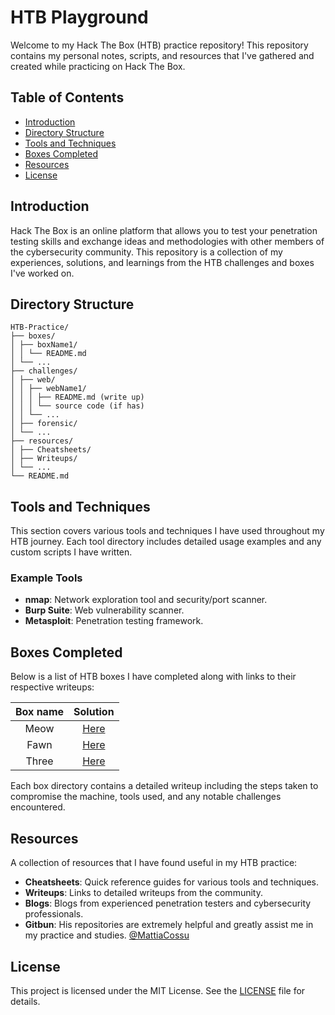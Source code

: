 ﻿# HTB Playground

Welcome to my Hack The Box (HTB) practice repository! This repository contains my personal notes, scripts, and resources that I've gathered and created while practicing on Hack The Box.

## Table of Contents

- [Introduction](#introduction)
- [Directory Structure](#directory-structure)
- [Tools and Techniques](#tools-and-techniques)
- [Boxes Completed](#boxes-completed)
- [Resources](#resources)
- [License](#license)

## Introduction

Hack The Box is an online platform that allows you to test your penetration testing skills and exchange ideas and methodologies with other members of the cybersecurity community. This repository is a collection of my experiences, solutions, and learnings from the HTB challenges and boxes I've worked on.

## Directory Structure

```
HTB-Practice/
├── boxes/
│ ├── boxName1/
│ │ └── README.md
│ └── ...
├── challenges/
│ ├── web/
│ │ ├── webName1/
│ │ │ ├── README.md (write up)
│ │ │ └── source code (if has)
│ │ └── ...
│ ├── forensic/
│ └── ...
├── resources/
│ ├── Cheatsheets/
│ ├── Writeups/
│ └── ...
└── README.md
```

## Tools and Techniques

This section covers various tools and techniques I have used throughout my HTB journey. Each tool directory includes detailed usage examples and any custom scripts I have written.

### Example Tools

- **nmap**: Network exploration tool and security/port scanner.
- **Burp Suite**: Web vulnerability scanner.
- **Metasploit**: Penetration testing framework.

## Boxes Completed

Below is a list of HTB boxes I have completed along with links to their respective writeups:

| Box name |                   Solution                   |
| :------: | :------------------------------------------: |
|   Meow   | [Here](boxes/Meow%20-%20Tier%200/README.md)  |
|   Fawn   | [Here](boxes/Fawn%20-%20Tier%200/README.md)  |
|  Three   | [Here](boxes/Three%20-%20Tier%201/README.md) |

Each box directory contains a detailed writeup including the steps taken to compromise the machine, tools used, and any notable challenges encountered.

## Resources

A collection of resources that I have found useful in my HTB practice:

- **Cheatsheets**: Quick reference guides for various tools and techniques.
- **Writeups**: Links to detailed writeups from the community.
- **Blogs**: Blogs from experienced penetration testers and cybersecurity professionals.
- **Gitbun**: His repositories are extremely helpful and greatly assist me in my practice and studies. [@MattiaCossu](https://github.com/MattiaCossu)

## License

This project is licensed under the MIT License. See the [LICENSE](LICENSE) file for details.
